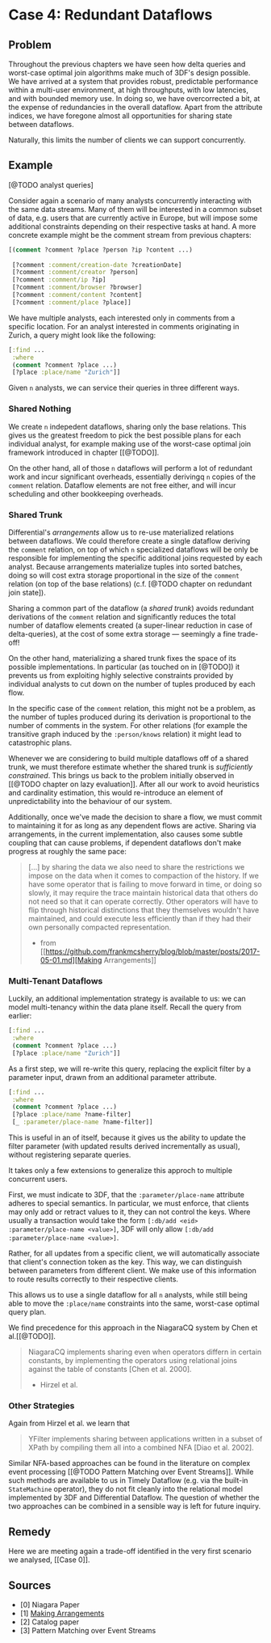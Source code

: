 # Case 4: Redundant Dataflows

## Problem

Throughout the previous chapters we have seen how delta queries and
worst-case optimal join algorithms make much of 3DF's design
possible. We have arrived at a system that provides robust,
predictable performance within a multi-user environment, at high
throughputs, with low latencies, and with bounded memory use. In doing
so, we have overcorrected a bit, at the expense of redundancies in the
overall dataflow. Apart from the attribute indices, we have foregone
almost all opportunities for sharing state between dataflows.

Naturally, this limits the number of clients we can support
concurrently.

## Example

[@TODO analyst queries]

Consider again a scenario of many analysts concurrently interacting
with the same data streams. Many of them will be interested in a
common subset of data, e.g. users that are currently active in Europe,
but will impose some additional constraints depending on their
respective tasks at hand. A more concrete example might be the comment
stream from previous chapters:

``` clojure
[(comment ?comment ?place ?person ?ip ?content ...)
 
 [?comment :comment/creation-date ?creationDate]
 [?comment :comment/creator ?person]
 [?comment :comment/ip ?ip]
 [?comment :comment/browser ?browser]
 [?comment :comment/content ?content]
 [?comment :comment/place ?place]]
```

We have multiple analysts, each interested only in comments from a
specific location. For an analyst interested in comments originating
in Zurich, a query might look like the following:

``` clojure
[:find ...
 :where
 (comment ?comment ?place ...)
 [?place :place/name "Zurich"]]
```

Given `n` analysts, we can service their queries in three different
ways.

### Shared Nothing

We create `n` indepedent dataflows, sharing only the base
relations. This gives us the greatest freedom to pick the best
possible plans for each individual analyst, for example making use of
the worst-case optimal join framework introduced in chapter [[@TODO]].

On the other hand, all of those `n` dataflows will perform a lot of
redundant work and incur significant overheads, essentially
derivingq `n` copies of the `comment` relation. Dataflow elements
are not free either, and will incur scheduling and other bookkeeping
overheads.

### Shared Trunk

Differential's *arrangements* allow us to re-use materialized
relations between dataflows. We could therefore create a single
dataflow deriving the `comment` relation, on top of which `n`
specialized dataflows will be only be responsible for implementing the
specific additional joins requested by each analyst. Because
arrangements materialize tuples into sorted batches, doing so will
cost extra storage proportional in the size of the `comment` relation
(on top of the base relations) (c.f. [@TODO chapter on redundant join
state]).

Sharing a common part of the dataflow (a *shared trunk*) avoids
redundant derivations of the `comment` relation and significantly
reduces the total number of dataflow elements created (a super-linear
reduction in case of delta-queries), at the cost of some extra storage
— seemingly a fine trade-off!

On the other hand, materializing a shared trunk fixes the space of its
possible implementations. In particular (as touched on in [@TODO]) it
prevents us from exploiting highly selective constraints provided by
individual analysts to cut down on the number of tuples produced by
each flow.

In the specific case of the `comment` relation, this might not be a
problem, as the number of tuples produced during its derivation is
proportional to the number of comments in the system. For other
relations (for example the transitive graph induced by the
`:person/knows` relation) it might lead to catastrophic plans.

Whenever we are considering to build multiple dataflows off of a
shared trunk, we must therefore estimate whether the shared trunk is
*sufficiently constrained*. This brings us back to the problem
initially observed in [[@TODO chapter on lazy evaluation]]. After all
our work to avoid heuristics and cardinality estimation, this would
re-introduce an element of unpredictability into the behaviour of our
system.

Additionally, once we've made the decision to share a flow, we must
commit to maintaining it for as long as any dependent flows are
active. Sharing via arrangements, in the current implementation, also
causes some subtle coupling that can cause problems, if dependent
dataflows don't make progress at roughly the same pace:

> [...] by sharing the data we also need to share the restrictions we
> impose on the data when it comes to compaction of the history. If we
> have some operator that is failing to move forward in time, or doing
> so slowly, it may require the trace maintain historical data that
> others do not need so that it can operate correctly. Other operators
> will have to flip through historical distinctions that they
> themselves wouldn't have maintained, and could execute less
> efficiently than if they had their own personally compacted
> representation.
> 
> - from [[https://github.com/frankmcsherry/blog/blob/master/posts/2017-05-01.md][Making Arrangements]]

### Multi-Tenant Dataflows

Luckily, an additional implementation strategy is available to us: we
can model multi-tenancy within the data plane itself. Recall the query
from earlier:

``` clojure
[:find ...
 :where
 (comment ?comment ?place ...)
 [?place :place/name "Zurich"]]
```

As a first step, we will re-write this query, replacing the explicit
filter by a parameter input, drawn from an additional parameter
attribute.

``` clojure
[:find ...
 :where
 (comment ?comment ?place ...)
 [?place :place/name ?name-filter]
 [_ :parameter/place-name ?name-filter]]
```

This is useful in an of itself, because it gives us the ability to
update the filter parameter (with updated results derived
incrementally as usual), without registering separate queries.

It takes only a few extensions to generalize this approch to multiple
concurrent users.

First, we must indicate to 3DF, that the `:parameter/place-name`
attribute adheres to special semantics. In particular, we must
enforce, that clients may only add or retract values to it, they can
not control the keys. Where usually a transaction would take the form
`[:db/add <eid> :parameter/place-name <value>]`, 3DF will only allow
`[:db/add :parameter/place-name <value>]`.

Rather, for all updates from a specific client, we will automatically
associate that client's connection token as the key. This way, we can
distinguish between parameters from different client. We make use of
this information to route results correctly to their respective
clients.

This allows us to use a single dataflow for all `n` analysts, while
still being able to move the `:place/name` constraints into the same,
worst-case optimal query plan.

We find precedence for this approach in the NiagaraCQ system by Chen
et al.[[@TODO]].

> NiagaraCQ implements sharing even when operators differn in certain
> constants, by implementing the operators using relational joins
> against the table of constants [Chen et al. 2000].
> 
> - Hirzel et al.

### Other Strategies

Again from Hirzel et al. we learn that 

> YFilter implements sharing between applications written in a subset
> of XPath by compiling them all into a combined NFA [Diao et
> al. 2002].

Similar NFA-based approaches can be found in the literature on complex
event processing [[@TODO Pattern Matching over Event Streams]]. While
such methods are available to us in Timely Dataflow (e.g. via the
built-in `StateMachine` operator), they do not fit cleanly into the
relational model implemented by 3DF and Differential Dataflow. The
question of whether the two approaches can be combined in a sensible
way is left for future inquiry.

## Remedy

Here we are meeting again a trade-off identified in the very first
scenario we analysed, [[Case 0]].

## Sources

- [0] Niagara Paper
- [1] [Making Arrangements](https://github.com/frankmcsherry/blog/blob/master/posts/2017-05-01.md)
- [2] Catalog paper
- [3] Pattern Matching over Event Streams
